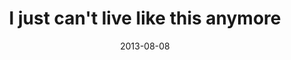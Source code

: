 ---
layout: base.njk
title : 'I just can&#39;t live like this anymore' 
view_title : 'I just can&#39;t live like this anymore' 
year : '2013' 
date : '2013-08-08' 
img_file : '/drawing/ijustcantlivelikethisanymore.png' 
html_file : 'ijustcantlivelikethisanymore' 
next_html : 'theresdogseverywhere.html' 
year_order : '19' 
permalink : "title/{{html_file}}.html"
---